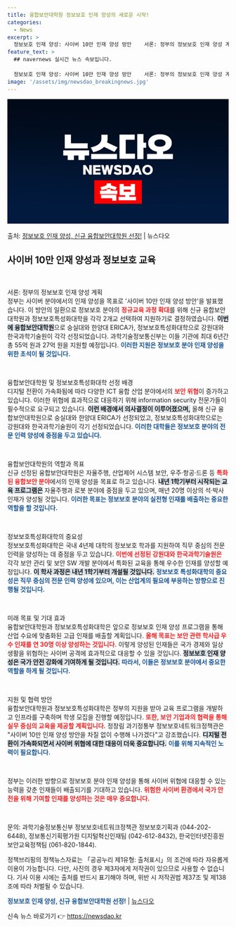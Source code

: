 ```yaml
---
title: 융합보안대학원 정보보호 인재 양성의 새로운 시작!
categories:
  - News
excerpt: >
  정보보호 인재 양성: 사이버 10만 인재 양성 방안    서론: 정부의 정보보호 인재 양성 계획   정부는 …
feature_text: >
  ## navernews 실시간 뉴스 속보입니다.

  정보보호 인재 양성: 사이버 10만 인재 양성 방안    서론: 정부의 정보보호 인재 양성 계획   정부는 …
image: '/assets/img/newsdao_breakingnews.jpg'
---
```


![뉴스다오 속보](/assets/img/newsdao_breakingnews.jpg)

<p>출처: <a href="https://newsdao.kr/4827" rel="dofollow">정보보호 인재 양성, 신규 융합보안대학원 선정!</a> | 뉴스다오</p>

<h2 data-ke-size="size26">사이버 10만 인재 양성과 정보보호 교육</h2>

<p data-ke-size="size16">&nbsp;</p>

서론: 정부의 정보보호 인재 양성 계획  
정부는 사이버 분야에서의 인재 양성을 목표로 '사이버 10만 인재 양성 방안'을 발표했습니다. 이 방안의 일환으로 정보보호 분야의 <b><span style="color: #ee2323;">정규교육 과정 확대</span></b>를 위해 신규 융합보안대학원과 정보보호특성화대학을 각각 2개교 선택하여 지원하기로 결정하였습니다. <b><span style="background-color: #21538527;">이번에 융합보안대학원</span></b>으로 숭실대와 한양대 ERICA가, 정보보호특성화대학으로 강원대와 한국과학기술원이 각각 선정되었습니다. 과학기술정보통신부는 이들 기관에 최대 6년간 총 55억 원과 27억 원을 지원할 예정입니다. <b><span style="color: #1a5490;">이러한 지원은 정보보호 분야 인재 양성을 위한 초석이 될 것입니다.</span></b>

<p data-ke-size="size16">&nbsp;</p>

융합보안대학원 및 정보보호특성화대학 선정 배경  
디지털 전환이 가속화됨에 따라 다양한 ICT 융합 산업 분야에서의 <b><span style="color: #ee2323;">보안 위협</span></b>이 증가하고 있습니다. 이러한 위협에 효과적으로 대응하기 위해 information security 전문가들이 필수적으로 요구되고 있습니다. <b><span style="background-color: #21538527;">이런 배경에서 의사결정이 이루어졌으며,</span></b> 올해 신규 융합보안대학원으로 숭실대와 한양대 ERICA가 선정되었고, 정보보호특성화대학으로는 강원대와 한국과학기술원이 각기 선정되었습니다. <b><span style="color: #1a5490;">이러한 대학들은 정보보호 분야의 전문 인력 양성에 중점을 두고 있습니다.</span></b>

<p data-ke-size="size16">&nbsp;</p>

융합보안대학원의 역할과 목표  
신규 선정된 융합보안대학원은 자율주행, 산업제어 시스템 보안, 우주·항공·드론 등 <b><span style="color: #ee2323;">특화된 융합보안 분야</span></b>에서의 인재 양성을 목표로 하고 있습니다. <b><span style="background-color: #21538527;">내년 1학기부터 시작되는 교육 프로그램은</span></b> 자율주행과 로봇 분야에 중점을 두고 있으며, 매년 20명 이상의 석·박사 인재가 양성될 것입니다. <b><span style="color: #1a5490;">이러한 목표는 정보보호 분야의 실전형 인재를 배출하는 중요한 역할을 할 것입니다.</span></b>

<p data-ke-size="size16">&nbsp;</p>

정보보호특성화대학의 중요성  
정보보호특성화대학은 국내 4년제 대학의 정보보호 학과를 지원하여 직무 중심의 전문 인력을 양성하는 데 중점을 두고 있습니다. <b><span style="color: #ee2323;">이번에 선정된 강원대와 한국과학기술원은</span></b> 각각 보안 관리 및 보안 SW 개발 분야에서 특화된 교육을 통해 우수한 인재를 양성할 예정입니다. <b><span style="background-color: #21538527;">이 학사 과정은 내년 1학기부터 개설될 것입니다.</span></b> <b><span style="color: #1a5490;">정보보호 특성화대학의 중요성은 직무 중심의 전문 인력 양성에 있으며, 이는 산업계의 필요에 부응하는 방향으로 진행될 것입니다.</span></b>

<p data-ke-size="size16">&nbsp;</p>

미래 목표 및 기대 효과  
융합보안대학원과 정보보호특성화대학은 앞으로 정보보호 인재 양성 프로그램을 통해 산업 수요에 맞춤화된 고급 인재를 배출할 계획입니다. <b><span style="color: #ee2323;">올해 목표는 보안 관련 학사급 우수 인재를 연 30명 이상 양성하는 것입니다.</span></b> 이렇게 양성된 인재들은 국가 경제와 일상생활을 위협하는 사이버 공격에 효과적으로 대응할 수 있을 것입니다. <b><span style="background-color: #21538527;">정보보호 인재 양성은 국가 안전 강화에 기여하게 될 것입니다.</span></b> <b><span style="color: #1a5490;">따라서, 이들은 정보보호 분야에서 중요한 역할을 하게 될 것입니다.</span></b>

<p data-ke-size="size16">&nbsp;</p>

지원 및 협력 방안  
융합보안대학원과 정보보호특성화대학은 정부의 지원을 받아 교육 프로그램을 개발하고 인프라를 구축하며 학생 모집을 진행할 예정입니다. <b><span style="color: #ee2323;">또한, 보안 기업과의 협력을 통해 실무 중심의 교육을 제공할 계획입니다.</span></b> 정창림 과기정통부 정보보호네트워크정책관은 "사이버 10만 인재 양성 방안을 차질 없이 수행해 나가겠다"고 강조했습니다. <b><span style="background-color: #21538527;">디지털 전환이 가속화되면서 사이버 위협에 대한 대응이 더욱 중요합니다.</span></b> <b><span style="color: #1a5490;">이를 위해 지속적인 노력이 필요합니다.</span></b>

<p data-ke-size="size16">&nbsp;</p>

정부는 이러한 방향으로 정보보호 분야 인재 양성을 통해 사이버 위협에 대응할 수 있는 능력을 갖춘 인재들이 배출되기를 기대하고 있습니다. <b><span style="color: #ee2323;">위험한 사이버 환경에서 국가 안전을 위해 기여할 인재를 양성하는 것은 매우 중요합니다.</span></b>  

<p data-ke-size="size16">&nbsp;</p>

문의: 과학기술정보통신부 정보보호네트워크정책관 정보보호기획과 (044-202-6448), 정보통신기획평가원 디지털혁신인재팀 (042-612-8432), 한국인터넷진흥원 보안교육정책팀 (061-820-1844).

정책브리핑의 정책뉴스자료는 「공공누리 제1유형: 출처표시」의 조건에 따라 자유롭게 이용이 가능합니다. 다만, 사진의 경우 제3자에게 저작권이 있으므로 사용할 수 없습니다. 기사 이용 시에는 출처를 반드시 표기해야 하며, 위반 시 저작권법 제37조 및 제138조에 따라 처벌될 수 있습니다.  

<b><span style="color: #1a5490;">정보보호 인재 양성, 신규 융합보안대학원 선정!</span></b> | <a href="https://newsdao.kr/4827">뉴스다오</a> 

신속 뉴스 바로가기 👉 <a href="https://newsdao.kr" rel="dofollow">https://newsdao.kr</a>


